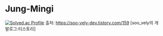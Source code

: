 # Jung-Mingi
[![Solved.ac Profile](http://mazassumnida.wtf/api/v2/generate_badge?boj=백준아이디)](https://solved.ac/백준아이디/)
출처: https://soo-vely-dev.tistory.com/159 [soo_vely의 개발로그:티스토리]

